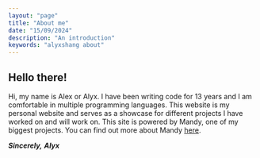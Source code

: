```yaml
---
layout: "page"
title: "About me"
date: "15/09/2024"
description: "An introduction"
keywords: "alyxshang about"
---
```


## Hello there!

Hi, my name is Alex or Alyx. I have been writing code for 13 years and I am comfortable in multiple programming languages. This website is my personal website and serves as a showcase for different projects I have worked on and will work on. This site is powered by Mandy, one of my biggest projects. You can find out more about Mandy [here](https://github.com/alyxshang/mandy).

***Sincerely,***
***Alyx***

